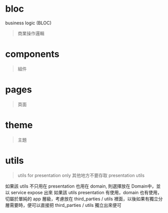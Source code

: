 # bloc
business logic (BLOC)
> 商業操作邏輯

# components

> 組件

# pages

> 頁面

# theme

> 主題


# utils
> utils for presentation only
> 其他地方不要存取 presentation utils

如果該 utils 不只用在 presentation 也用在 domain, 則選擇放在 Domain中，並以 service expose 出來
如果該 utils presentation 有使用，domain 也有使用，切屬於單純的 app 層級，考慮放在 third_parties / utils 裡面，以後如果有獨立分層需要時，便可以直接把 third_parties / utils 獨立出來便可
